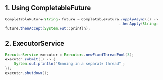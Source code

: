 ## 1. Using CompletableFuture

```java
CompletableFuture<String> future = CompletableFuture.supplyAsync(() -> "Hello, Future!")
                                                    .thenApply(String::toUpperCase);
future.thenAccept(System.out::println);
```

## 2. ExecutorService

```java
ExecutorService executor = Executors.newFixedThreadPool(3);
executor.submit(() -> {
    System.out.println("Running in a separate thread");
});
executor.shutdown();
```

